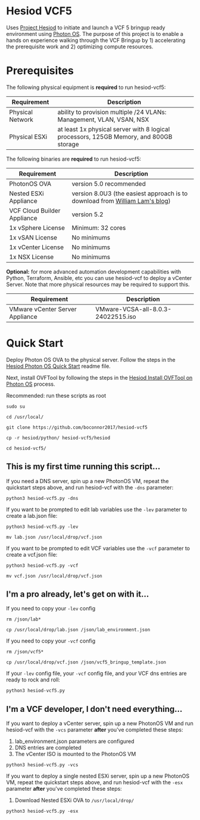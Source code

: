 # Hesiod VCF5
Uses [Project Hesiod](https://github.com/boconnor2017/hesiod) to initiate and launch a VCF 5 bringup ready environment using [Photon OS](https://vmware.github.io/photon/). The purpose of this project is to enable a hands on experience walking through the VCF Bringup by 1) accelerating the prerequisite work and 2) optimizing compute resources.

# Prerequisites
The following physical equipment is **required** to run hesiod-vcf5:

| Requirement | Description |
|-------------|-------------|
| Physical Network | ability to provision multiple /24 VLANs: Management, VLAN, VSAN, NSX |
| Physical ESXi | at least 1x physical server with 8 logical processors, 125GB Memory, and 800GB storage |

The following binaries are **required** to run hesiod-vcf5:

| Requirement | Description |
|-------------|-------------|
| PhotonOS OVA | version 5.0 recommended |
| Nested ESXi Appliance | version 8.0U3 (the easiest approach is to download from [William Lam's blog](https://williamlam.com/nested-virtualization/nested-esxi-virtual-appliance)) |
| VCF Cloud Builder Appliance | version 5.2 |
| 1x vSphere License | Minimum: 32 cores |
| 1x vSAN License | No minimums |
| 1x vCenter License | No minimums |
| 1x NSX License | No minimums |

**Optional:** for more advanced automation development capabilities with Python, Terraform, Ansible, etc you can use hesiod-vcf to deploy a vCenter Server. Note that more physical resources may be required to support this. 

|Requirement | Description |
|------------|-------------|
| VMware vCenter Server Appliance | VMware-VCSA-all-8.0.3-24022515.iso |

# Quick Start
Deploy Photon OS OVA to the physical server. Follow the steps in the [Hesiod Photon OS Quick Start](https://github.com/boconnor2017/hesiod/blob/main/photon/readme.md) readme file. 

Next, install OVFTool by following the steps in the [Hesiod Install OVFTool on Photon OS](https://github.com/boconnor2017/hesiod/tree/main/ovftool) process.

Recommended: run these scripts as root
```
sudo su
```
```
cd /usr/local/
```
```
git clone https://github.com/boconnor2017/hesiod-vcf5
```
```
cp -r hesiod/python/ hesiod-vcf5/hesiod
```
```
cd hesiod-vcf5/
```

## This is my first time running this script...
If you need a DNS server, spin up a new PhotonOS VM, repeat the quickstart steps above, and run hesiod-vcf with the `-dns` parameter:
```
python3 hesiod-vcf5.py -dns
```

If you want to be prompted to edit lab variables use the `-lev` parameter to create a lab.json file:
```
python3 hesiod-vcf5.py -lev
```
```
mv lab.json /usr/local/drop/vcf.json
```

If you want to be prompted to edit VCF variables use the `-vcf` parameter to create a vcf.json file:
```
python3 hesiod-vcf5.py -vcf
```
```
mv vcf.json /usr/local/drop/vcf.json
```

## I'm a pro already, let's get on with it...
If you need to copy your `-lev` config
```
rm /json/lab*
```
```
cp /usr/local/drop/lab.json /json/lab_environment.json
```

If you need to copy your `-vcf` config
```
rm /json/vcf5*
```
```
cp /usr/local/drop/vcf.json /json/vcf5_bringup_template.json
```

If your `-lev` config file, your `-vcf` config file, and your VCF dns entries are ready to rock and roll:
```
python3 hesiod-vcf5.py 
```

## I'm a VCF developer, I don't need everything...
If you want to deploy a vCenter server, spin up a new PhotonOS VM and run hesiod-vcf with the `-vcs` parameter **after** you've completed these steps:
1. lab_environment.json parameters are configured
2. DNS entries are completed
3. The vCenter ISO is mounted to the PhotonOS VM
```
python3 hesiod-vcf5.py -vcs
```

If you want to deploy a single nested ESXi server, spin up a new PhotonOS VM, repeat the quickstart steps above, and run hesiod-vcf with the `-esx` parameter **after** you've completed these steps:
1. Download Nested ESXi OVA to `/usr/local/drop/`
```
python3 hesiod-vcf5.py -esx
```